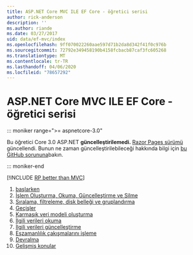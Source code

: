 ```yaml
---
title: ASP.NET Core MVC ILE EF Core - öğretici serisi
author: rick-anderson
description: ''
ms.author: riande
ms.date: 03/27/2017
uid: data/ef-mvc/index
ms.openlocfilehash: 9ff070022260aae597d71b2da8d342f41f0c976b
ms.sourcegitcommit: 72792e349458190b4158fcbacb87caf3fc605268
ms.translationtype: MT
ms.contentlocale: tr-TR
ms.lasthandoff: 04/06/2020
ms.locfileid: "78657292"
---
```

# <a name="aspnet-core-mvc-with-ef-core---tutorial-series"></a>ASP.NET Core MVC ILE EF Core - öğretici serisi

::: moniker range=">= aspnetcore-3.0"

Bu öğretici Core 3.0 ASP.NET **güncelleştirilemedi.** [Razor Pages sürümü](xref:data/ef-rp/intro) güncellendi. Bunun ne zaman güncelleştirilebileceği hakkında bilgi için [bu GitHub sorununa](https://github.com/dotnet/AspNetCore.Docs/issues/13920)bakın.

::: moniker-end

[!INCLUDE [RP better than MVC](../../includes/RP-EF/rp-over-mvc.md)]

1. [başlarken](xref:data/ef-mvc/intro)
1. [İşlem Oluşturma, Okuma, Güncelleştirme ve Silme](xref:data/ef-mvc/crud)
1. [Sıralama, filtreleme, disk belleği ve gruplandırma](xref:data/ef-mvc/sort-filter-page)
1. [Geçişler](xref:data/ef-mvc/migrations)
1. [Karmaşık veri modeli oluşturma](xref:data/ef-mvc/complex-data-model)
1. [İlgili verileri okuma](xref:data/ef-mvc/read-related-data)
1. [İlgili verileri güncelleştirme](xref:data/ef-mvc/update-related-data)
1. [Eşzamanlılık çakışmalarını işleme](xref:data/ef-mvc/concurrency)
1. [Devralma](xref:data/ef-mvc/inheritance)
1. [Gelişmiş konular](xref:data/ef-mvc/advanced)
